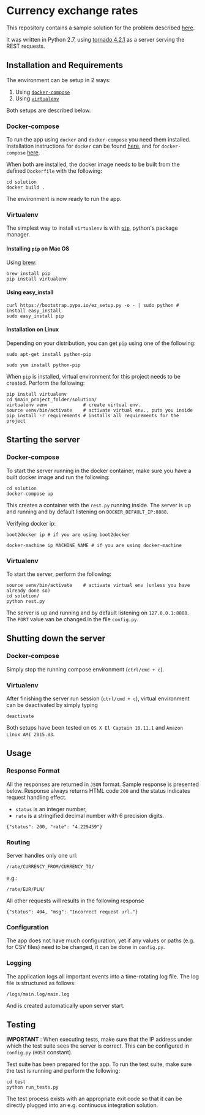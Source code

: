 # Currency exchange rates

This repository contains a sample solution for the problem described [here](https://github.com/haren/developer/tree/master/specification-3).

It was written in Python 2.7, using [tornado 4.2.1](http://www.tornadoweb.org/en/stable/) as a server serving the REST requests.

## Installation and Requirements
The environment can be setup in 2 ways:

1. Using [`docker-compose`](https://docs.docker.com/compose/)
2. Using [`virtualenv`](http://docs.python-guide.org/en/latest/dev/virtualenvs/)

Both setups are described below.

### Docker-compose

To run the app using `docker` and `docker-compose` you need them installed. Installation instructions for `docker` can be found [here](http://docs.docker.com/engine/installation/), and for `docker-compose` [here](https://docs.docker.com/compose/install/).

When both are installed, the docker image needs to be built from the defined `Dockerfile` with the following:
```
cd solution
docker build .
```

The environment is now ready to run the app.

### Virtualenv

The simplest way to install `virtualenv` is with [`pip`](https://pypi.python.org/pypi/pip), python's package manager.

#### Installing `pip` on Mac OS
Using [brew](http://brew.sh/):
```
brew install pip
pip install virtualenv
```
#### Using easy_install
```
curl https://bootstrap.pypa.io/ez_setup.py -o - | sudo python # install easy_install
sudo easy_install pip
```

#### Installation on Linux
Depending on your distribution, you can get `pip` using one of the following:
```
sudo apt-get install python-pip

sudo yum install python-pip
```
When `pip` is installed, virtual environment for this project needs to be created. Perform the following:
```
pip install virtualenv
cd $main_project_folder/solution/
virtualenv venv             # create virtual env. 
source venv/bin/activate    # activate virtual env., puts you inside
pip install -r requirements # installs all requirements for the project
```

## Starting the server

### Docker-compose
To start the server running in the docker container, make sure you have a built docker image and run the following:
```
cd solution
docker-compose up
```
This creates a container with the `rest.py` running inside. The server is up and running and by default listening on `DOCKER_DEFAULT_IP:8888`. 

Verifying docker ip:
```
boot2docker ip # if you are using boot2docker
```
```
docker-machine ip MACHINE_NAME # if you are using docker-machine
```

### Virtualenv

To start the server, perform the following:
```
source venv/bin/activate    # activate virtual env (unless you have already done so)
cd solution/
python rest.py
```

The server is up and running and by default listening on `127.0.0.1:8888`. The `PORT` value van be changed in the file `config.py`.

## Shutting down the server

### Docker-compose
Simply stop the running compose environment (`ctrl/cmd + c`).

### Virtualenv
After finishing the server run session (`ctrl/cmd + c`), virtual environment can be deactivated by simply typing
```
deactivate
```

Both setups have been tested on `OS X El Captain 10.11.1` and `Amazon Linux AMI 2015.03`.

## Usage

### Response Format

All the responses are returned in `JSON` format. Sample response is presented below. Response always returns HTML code `200` and the status indicates request handling effect.

 - `status` is an integer number,
 - `rate` is a stringified decimal number with 6 precision digits.
```
{"status": 200, "rate": "4.229459"}
```

### Routing

Server handles only one url:
```
/rate/CURRENCY_FROM/CURRENCY_TO/
```
e.g.:
```
/rate/EUR/PLN/
```

All other requests will results in the following response

```
{"status": 404, "msg": "Incorrect request url."}
```

### Configuration

The app does not have much configuration, yet if any values or paths (e.g. for CSV files) need to be changed, it can be done in `config.py`.

### Logging

The application logs all important events into a time-rotating log file. The log file is structured as follows:
```
/logs/main.log/main.log
```
And is created automatically upon server start.

## Testing

**IMPORTANT** : When executing tests, make sure that the IP address under which the test suite sees the server is correct. This can be configured in `config.py` (`HOST` constant).

Test suite has been prepared for the app. To run the test suite, make sure the test is running and perform the following:

```
cd test
python run_tests.py
```

The test process exists with an appropriate exit code so that it can be directly plugged into an e.g. continuous integration solution.
